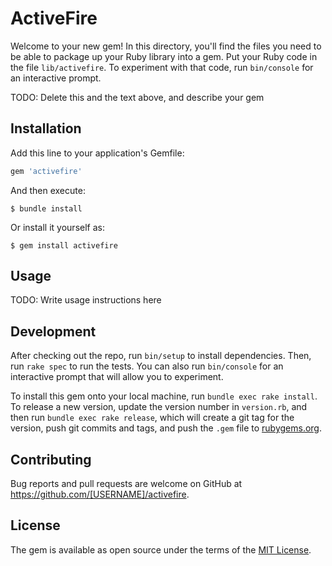 # ActiveFire

Welcome to your new gem! In this directory, you'll find the files you need to be able to package up your Ruby library into a gem. Put your Ruby code in the file `lib/activefire`. To experiment with that code, run `bin/console` for an interactive prompt.

TODO: Delete this and the text above, and describe your gem

## Installation

Add this line to your application's Gemfile:

```ruby
gem 'activefire'
```

And then execute:

    $ bundle install

Or install it yourself as:

    $ gem install activefire

## Usage

TODO: Write usage instructions here

## Development

After checking out the repo, run `bin/setup` to install dependencies. Then, run `rake spec` to run the tests. You can also run `bin/console` for an interactive prompt that will allow you to experiment.

To install this gem onto your local machine, run `bundle exec rake install`. To release a new version, update the version number in `version.rb`, and then run `bundle exec rake release`, which will create a git tag for the version, push git commits and tags, and push the `.gem` file to [rubygems.org](https://rubygems.org).

## Contributing

Bug reports and pull requests are welcome on GitHub at https://github.com/[USERNAME]/activefire.


## License

The gem is available as open source under the terms of the [MIT License](https://opensource.org/licenses/MIT).
